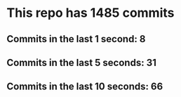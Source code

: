# This repo has 1485 commits

## Commits in the last 1 second: 8
## Commits in the last 5 seconds: 31
## Commits in the last 10 seconds: 66
